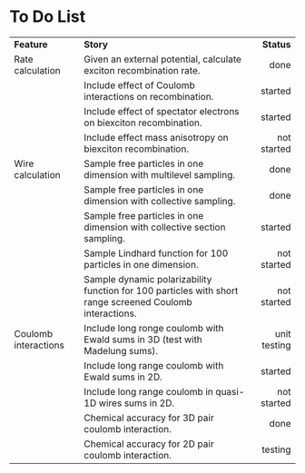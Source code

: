 # To Do List

<table>
<tr>
<td><b>Feature</b></td>
<td><b>Story</b></td>
<td align="right"><b>Status</b></td>
</tr>

<tr></tr>

<tr>
<td> Rate calculation </td>
<td>
Given an external potential, calculate exciton recombination rate.
</td>
<td align="right">done</td>
</tr><tr><td></td>
<td>
Include effect of Coulomb interactions on recombination.
</td>
<td align="right">started</td>
</tr><tr><td></td>
<td>
Include effect of spectator electrons on biexciton recombination.
</td>
<td align="right">started</td>
</tr><tr><td></td>
<td>
Include effect mass anisotropy on biexciton recombination.
</td>
<td align="right">not started</td>
</tr>

<tr></tr>

<tr>
<td> Wire calculation </td>
<td>
Sample free particles in one dimension with multilevel sampling.
</td>
<td align="right">done</td>
</tr><tr><td></td>
<td>
Sample free particles in one dimension with collective sampling.
</td>
<td align="right">done</td>
</tr><tr><td></td>
<td>
Sample free particles in one dimension with collective section sampling.
</td>
<td align="right">started</td>
</tr><tr><td></td>
<td>
Sample Lindhard function for 100 particles in one dimension.
</td>
<td align="right">not started</td>
</tr><tr><td></td>
<td>
Sample dynamic polarizability function for 100 particles with short range 
screened Coulomb interactions.
</td>
<td align="right">not started</td>
</tr>

<tr>
<td> Coulomb interactions </td>
<td>
Include long ronge coulomb with Ewald sums in 3D (test with Madelung sums).
</td>
<td align="right">unit testing</td>
</tr><tr><td></td>
<td>
Include long range coulomb with Ewald sums in 2D.</td>
<td align="right">started</td>
</tr><tr><td></td>
<td>
Include long range coulomb in quasi-1D wires sums in 2D.</td>
</td>
<td align="right">not started</td>
</tr><tr><td></td>
<td>
Chemical accuracy for 3D pair coulomb interaction.
</td>
<td align="right">done</td>
</tr><tr><td></td>
<td>
Chemical accuracy for 2D pair coulomb interaction.
</td>
<td align="right">testing</td>
</tr>

</table>